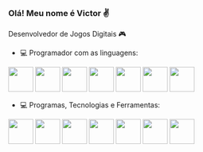 ### Olá! Meu nome é Victor ✌

Desenvolvedor de Jogos Digitais 🎮

- 💻 Programador com as linguagens:

<img width='50' height='50' src="https://cdn.jsdelivr.net/gh/devicons/devicon/icons/cplusplus/cplusplus-original.svg" /> <img width='50' height='50' src="https://cdn.jsdelivr.net/gh/devicons/devicon/icons/csharp/csharp-original.svg" /> <img width= '50' height= '50' src="https://cdn.jsdelivr.net/gh/devicons/devicon@latest/icons/html5/html5-original.svg" />
<img width= '50' height= '50' src="https://cdn.jsdelivr.net/gh/devicons/devicon@latest/icons/css3/css3-original.svg" /> <img width= '50' height= '50' src="https://cdn.jsdelivr.net/gh/devicons/devicon@latest/icons/javascript/javascript-original.svg" /> <img width= '50' height= '50' src="https://cdn.jsdelivr.net/gh/devicons/devicon@latest/icons/typescript/typescript-original.svg" /> <img width= '50' height= '50' src="https://cdn.jsdelivr.net/gh/devicons/devicon@latest/icons/python/python-original.svg" />

- 💻 Programas, Tecnologias e Ferramentas:

<img width= '50' height= '50' src="https://cdn.jsdelivr.net/gh/devicons/devicon@latest/icons/unrealengine/unrealengine-original.svg" /> <img width= '50' height= '50' src="https://cdn.jsdelivr.net/gh/devicons/devicon@latest/icons/unity/unity-original.svg" /> <img width= '50' height= '50' src="https://cdn.jsdelivr.net/gh/devicons/devicon@latest/icons/vscode/vscode-original.svg" />
 <img width= '50' height= '50' src="https://cdn.jsdelivr.net/gh/devicons/devicon@latest/icons/mysql/mysql-original.svg" />  <img width= '50' height= '50' src="https://cdn.jsdelivr.net/gh/devicons/devicon@latest/icons/postman/postman-original.svg" /> <img width= '50' height= '50' src="https://cdn.jsdelivr.net/gh/devicons/devicon@latest/icons/react/react-original.svg" /> <img width= '50' height= '50' src="https://cdn.jsdelivr.net/gh/devicons/devicon@latest/icons/nodejs/nodejs-original.svg" /> 




